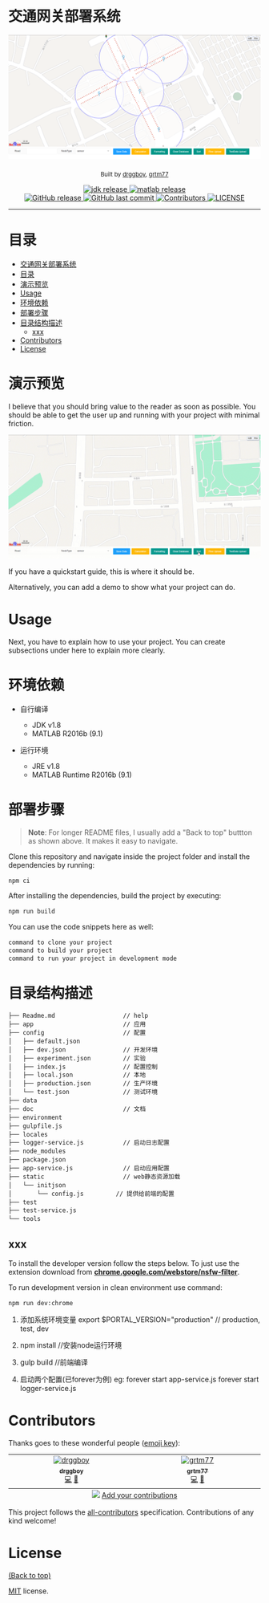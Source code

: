# 交通网关部署系统
<!-- Add banner here -->
![Banner](./images/1.png)

<p align="center">
  <sub>
    Built by
    <a href="https://github.com/drggboy">drggboy</a>,
    <a href="https://github.com/grtm77">grtm77</a>
  </sub>
</p>

<p align="center">
  <a href="" target="_blank">
    <img alt="jdk release" src="https://img.shields.io/badge/jdk-1.8-blue">
  </a>
  <a href="" target="_blank">
    <img alt="matlab release" src="https://img.shields.io/badge/matlab-R2016b-blue">
  </a>
  </br>
  <a href="https://github.com/grtm77/mytest_v2/releases" target="_blank">
    <img alt="GitHub release" src="https://img.shields.io/github/v/release/grtm77/mytest_v2?include_prereleases&style=flat-square">
  </a>
  
  <a href="https://github.com/grtm77/mytest_v2/commits/master" target="_blank">
    <img src="https://img.shields.io/github/last-commit/grtm77/mytest_v2?style=flat-square" alt="GitHub last commit">
  </a>

  <!-- <a href="https://github.com/drggboy/mytest_v2/issues" target="_blank">
    <img src="https://img.shields.io/github/issues/drggboy/mytest_v2?style=flat-square&color=red" alt="GitHub issues">
  </a> -->

  <!-- <a href="https://github.com/drggboy/mytest_v2/pulls" target="_blank">
    <img src="https://img.shields.io/github/issues-pr/drggboy/mytest_v2?style=flat-square&color=blue" alt="GitHub pull requests">
  </a> -->

  <a href="https://github.com/drggboy/mytest_v2/graphs/contributors" target="_blank">
    <img alt="Contributors" src="https://img.shields.io/badge/all_contributors-2-orange.svg?style=flat-square">
  </a>


  <a href="https://github.com/grtm77/mytest_v2/blob/master/LICENSE" target="_blank">
    <img alt="LICENSE" src="https://img.shields.io/github/license/grtm77/mytest_v2?style=flat-square&color=yellow">
  <a/>
</p>
<hr>

<!-- Remove this note if you plan to copy this README -->


# 目录
- [交通网关部署系统](#交通网关部署系统)
- [目录](#目录)
- [演示预览](#演示预览)
- [Usage](#usage)
- [环境依赖](#环境依赖)
- [部署步骤](#部署步骤)
- [目录结构描述](#目录结构描述)
  - [xxx](#xxx)
- [Contributors](#contributors)
- [License](#license)

# 演示预览

<!-- Add a demo for your project -->

I believe that you should bring value to the reader as soon as possible. You should be able to get the user up and running with your project with minimal friction.

![Banner](./images/test.gif)

If you have a quickstart guide, this is where it should be.

Alternatively, you can add a demo to show what your project can do.

# Usage
Next, you have to explain how to use your project. You can create subsections under here to explain more clearly.


# 环境依赖
* 自行编译
  * JDK v1.8
  * MATLAB R2016b (9.1)

* 运行环境
  * JRE v1.8
  * MATLAB Runtime R2016b (9.1)



# 部署步骤

> **Note**: For longer README files, I usually add a "Back to top" buttton as shown above. It makes it easy to navigate.

Clone this repository and navigate inside the project folder and install the dependencies by running:

```sh
npm ci
```

After installing the dependencies, build the project by executing:

```sh
npm run build
```

You can use the code snippets here as well:

```shell
command to clone your project
command to build your project
command to run your project in development mode
```
# 目录结构描述
```sh
├── Readme.md                   // help
├── app                         // 应用
├── config                      // 配置
│   ├── default.json
│   ├── dev.json                // 开发环境
│   ├── experiment.json         // 实验
│   ├── index.js                // 配置控制
│   ├── local.json              // 本地
│   ├── production.json         // 生产环境
│   └── test.json               // 测试环境
├── data
├── doc                         // 文档
├── environment
├── gulpfile.js
├── locales
├── logger-service.js           // 启动日志配置
├── node_modules
├── package.json
├── app-service.js              // 启动应用配置
├── static                      // web静态资源加载
│   └── initjson
│       └── config.js         // 提供给前端的配置
├── test
├── test-service.js
└── tools
```
## xxx

To install the developer version follow the steps below. To just use the extension download from [**chrome.google.com/webstore/nsfw-filter**](https://chrome.google.com/webstore/detail/nsfw-filter/kmgagnlkckiamnenbpigfaljmanlbbhh).

To run development version in clean environment use command:

```sh
npm run dev:chrome
```

1. 添加系统环境变量
    export $PORTAL_VERSION="production" // production, test, dev


2. npm install  //安装node运行环境

3. gulp build   //前端编译

4. 启动两个配置(已forever为例)
    eg: forever start app-service.js
        forever start logger-service.js

# Contributors

Thanks goes to these wonderful people ([emoji key](https://allcontributors.org/docs/en/emoji-key)):

<!-- ALL-CONTRIBUTORS-LIST:START - Do not remove or modify this section -->
<!-- prettier-ignore-start -->
<!-- markdownlint-disable -->
<table>
  <tbody>
    <tr>
      <td align="center" valign="top" width="14.28%"><a href="https://github.com/drggboy"><img src="https://avatars.githubusercontent.com/u/47265146?v=4?s=100" width="100px;" alt="drggboy"/><br /><sub><b>drggboy</b></sub></a><br /><a href="https://github.com/grtm77/mytest_v2/commits?author=drggboy" title="Code">💻</a> <a href="https://github.com/grtm77/mytest_v2/commits?author=drggboy" title="Documentation">📖</a></td>
      <td align="center" valign="top" width="14.28%"><a href="https://github.com/grtm77"><img src="https://avatars.githubusercontent.com/u/50659884?v=4?s=100" width="100px;" alt="grtm77"/><br /><sub><b>grtm77</b></sub></a><br /><a href="https://github.com/grtm77/mytest_v2/commits?author=grtm77" title="Code">💻</a> <a href="https://github.com/grtm77/mytest_v2/commits?author=grtm77" title="Documentation">📖</a></td>
    </tr>
  </tbody>
  <tfoot>
    <tr>
      <td align="center" size="13px" colspan="7">
        <img src="https://raw.githubusercontent.com/all-contributors/all-contributors-cli/1b8533af435da9854653492b1327a23a4dbd0a10/assets/logo-small.svg">
          <a href="https://all-contributors.js.org/docs/en/bot/usage">Add your contributions</a>
        </img>
      </td>
    </tr>
  </tfoot>
</table>

<!-- markdownlint-restore -->
<!-- prettier-ignore-end -->

<!-- ALL-CONTRIBUTORS-LIST:END -->

This project follows the [all-contributors](https://github.com/all-contributors/all-contributors) specification. Contributions of any kind welcome!


# License
[(Back to top)](#目录)

[MIT](./LICENSE) license.
